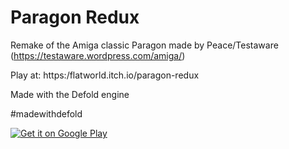 # Paragon Redux

Remake of the Amiga classic Paragon made by Peace/Testaware (https://testaware.wordpress.com/amiga/)

Play at:
https:/flatworld.itch.io/paragon-redux

Made with the Defold engine

#madewithdefold


<a href='https://play.google.com/store/apps/details?id=eu.flatworld.paragonredux&pcampaignid=pcampaignidMKT-Other-global-all-co-prtnr-py-PartBadge-Mar2515-1'><img alt='Get it on Google Play' src='https://play.google.com/intl/en_us/badges/static/images/badges/en_badge_web_generic.png'/></a>
